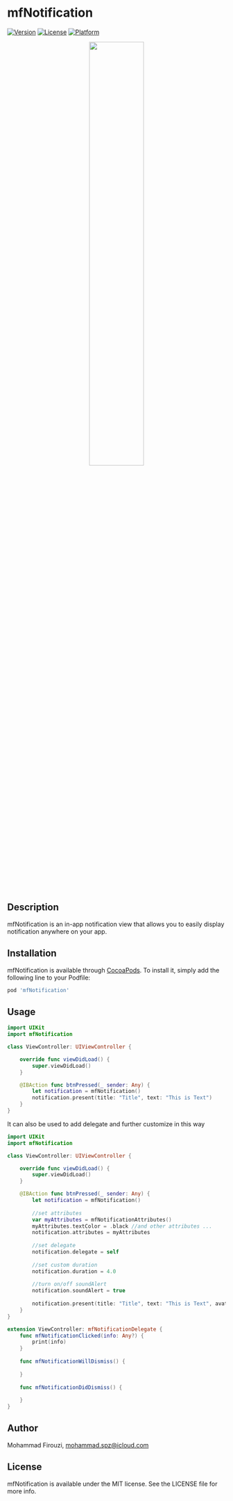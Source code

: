 # mfNotification

[![Version](https://img.shields.io/cocoapods/v/mfNotification.svg?style=flat)](https://cocoapods.org/pods/mfNotification)
[![License](https://img.shields.io/cocoapods/l/mfNotification.svg?style=flat)](https://cocoapods.org/pods/mfNotification)
[![Platform](https://img.shields.io/cocoapods/p/mfNotification.svg?style=flat)](https://cocoapods.org/pods/mfNotification)


<p align="center">
  <img src="https://s7.gifyu.com/images/Screen17403.png" width="50%" />
</p>


## Description

mfNotification is an in-app notification view that allows you to easily display notification anywhere on your app.

## Installation

mfNotification is available through [CocoaPods](https://cocoapods.org). To install
it, simply add the following line to your Podfile:

```ruby
pod 'mfNotification'
```
## Usage

```swift
import UIKit
import mfNotification

class ViewController: UIViewController {

    override func viewDidLoad() {
        super.viewDidLoad()
    }

    @IBAction func btnPressed(_ sender: Any) {
        let notification = mfNotification()
        notification.present(title: "Title", text: "This is Text")
    }
}
```

It can also be used to add delegate and further customize in this way

```swift
import UIKit
import mfNotification

class ViewController: UIViewController {

    override func viewDidLoad() {
        super.viewDidLoad()
    }

    @IBAction func btnPressed(_ sender: Any) {
        let notification = mfNotification()
        
        //set attributes
        var myAttributes = mfNotificationAttributes()
        myAttributes.textColor = .black //and other attributes ...
        notification.attributes = myAttributes
        
        //set delegate
        notification.delegate = self
        
        //set custom duration
        notification.duration = 4.0
        
        //turn on/off soundAlert
        notification.soundAlert = true
        
        notification.present(title: "Title", text: "This is Text", avatar: UIImage(named: "Image"), info: "This is info")
    }
}

extension ViewController: mfNotificationDelegate {
    func mfNotificationClicked(info: Any?) {
        print(info)
    }
    
    func mfNotificationWillDismiss() {
        
    }
    
    func mfNotificationDidDismiss() {
        
    }
}
```
## Author

Mohammad Firouzi, mohammad.spz@icloud.com

## License

mfNotification is available under the MIT license. See the LICENSE file for more info.
